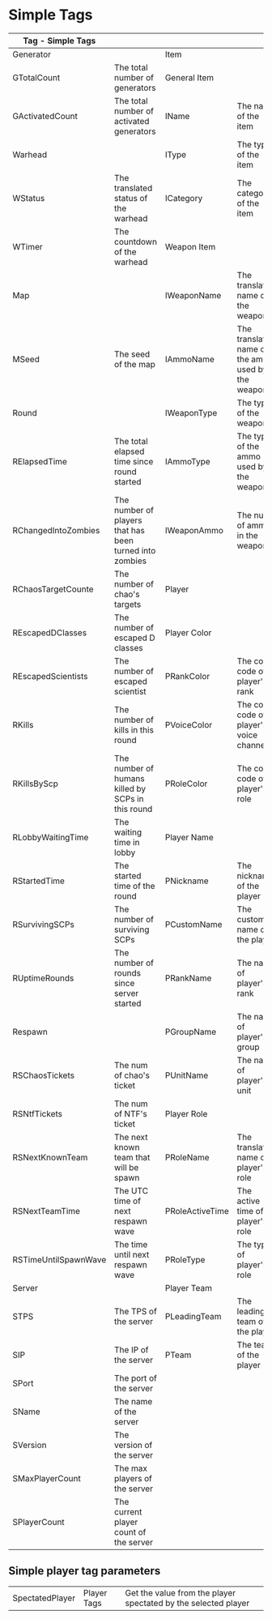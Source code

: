 # Simple Tags
| Tag - Simple Tags    | | | |
| -------------------- | -------------------- | -------------------- | -------------------- |
| Generator            | | Item | |
| GTotalCount          | The total number of generators | General Item |  |
| GActivatedCount      | The total number of activated generators | IName | The name of the item |
| Warhead              | | IType | The type of the item |
| WStatus              | The translated status of the warhead | ICategory | The category of the item |
| WTimer               | The countdown of the warhead | Weapon Item |  |
| Map                  | | IWeaponName | The translated name of the weapon |
| MSeed                | The seed of the map | IAmmoName | The translated name of the ammo used by the weapon |
| Round                | | IWeaponType | The type of the weapon |
| RElapsedTime         | The total elapsed time since round started | IAmmoType | The type of the ammo used by the weapon |
| RChangedIntoZombies  | The number of players that has been turned into zombies | IWeaponAmmo | The num of ammo in the weapon |
| RChaosTargetCounte   | The number of chao's targets | Player |
| REscapedDClasses     | The number of escaped D classes | Player Color |  |
| REscapedScientists   | The number of escaped scientist | PRankColor | The color code of player's rank |
| RKills               | The number of kills in this round | PVoiceColor | The color code of player's voice channel |
| RKillsByScp          | The number of humans killed by SCPs in this round | PRoleColor | The color code of player's role |
| RLobbyWaitingTime    | The waiting time in lobby | Player Name |  |
| RStartedTime         | The started time of the round | PNickname | The nickname of the player |
| RSurvivingSCPs       | The number of surviving SCPs | PCustomName | The custom name of the player |
| RUptimeRounds        | The number of rounds since server started | PRankName | The name of player's rank |
| Respawn | | PGroupName | The name of player's group |
| RSChaosTickets       | The num of chao's ticket | PUnitName | The name of player's unit |
| RSNtfTickets         | The num of NTF's ticket | Player Role |  |
| RSNextKnownTeam      | The next known team that will be spawn | PRoleName | The translated name of player's role |
| RSNextTeamTime       | The UTC time of next respawn wave | PRoleActiveTime | The active time of player's role |
| RSTimeUntilSpawnWave | The time until next respawn wave | PRoleType | The type of player's role |
| Server               | | Player Team |  |
| STPS                 | The TPS of the server | PLeadingTeam | The leading team of the player |
| SIP                  | The IP of the server | PTeam | The team of the player |
| SPort                | The port of the server |  |  |
| SName                | The name of the server |  |  |
| SVersion             | The version of the server |  |  |
| SMaxPlayerCount      | The max players of the server |  |  |
| SPlayerCount         | The current player count of the server |  |  |
## Simple player tag parameters
||||
| --------------------- | --------------------- | --------------------- |
| SpectatedPlayer       | Player Tags | Get the value from the player spectated by the selected player |
